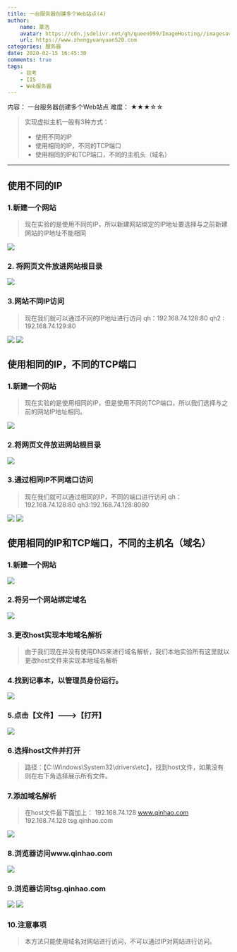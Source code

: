 ```yaml
---
title: 一台服务器创建多个Web站点(4)
author:
	name: 覃浩
	avatar: https://cdn.jsdelivr.net/gh/queen999/ImageHosting//imagesavatar.jpg
	url: https://www.zhengyuanyuan520.com
categories: 服务器
date: 2020-02-15 16:45:30
comments: true
tags:  
	- 软考
	- IIS
	- Web服务器
---
```

内容： 一台服务器创建多个Web站点
难度： ★★★☆☆
<!-- more -->



> 实现虚拟主机一般有3种方式：
> * 使用不同的IP
> * 使用相同的IP，不同的TCP端口
> * 使用相同的IP和TCP端口，不同的主机头（域名）

---
## 			使用不同的IP
### 1.新建一个网站
> 现在实验的是使用不同的IP，所以新建网站绑定的IP地址要选择与之前新建网站的IP地址不能相同

![](https://zhengyuanyuan520.cn/images/softexam/twoWeb/p1.png)

### 2. 将网页文件放进网站根目录

![](https://zhengyuanyuan520.cn/images/softexam/twoWeb/p2.png)

### 3.网站不同IP访问
> 现在我们就可以通过不同的IP地址进行访问
> qh：192.168.74.128:80
> qh2 : 192.168.74.129:80

![](https://zhengyuanyuan520.cn/images/softexam/twoWeb/p3.png)
![](https://zhengyuanyuan520.cn/images/softexam/twoWeb/p4.png)

## 		使用相同的IP，不同的TCP端口
### 1.新建一个网站
> 现在实验的是使用相同的IP，但是使用不同的TCP端口，所以我们选择与之前的网站IP地址相同。

![](https://zhengyuanyuan520.cn/images/softexam/twoWeb/p5.png)

### 2.将网页文件放进网站根目录

![](https://zhengyuanyuan520.cn/images/softexam/twoWeb/p6.png)

### 3.通过相同IP不同端口访问
> 现在我们就可以通过相同的IP，不同的端口进行访问
> qh：192.168.74.128:80
> qh3:192.168.74.128:8080

![](https://zhengyuanyuan520.cn/images/softexam/twoWeb/p7.png)
![](https://zhengyuanyuan520.cn/images/softexam/twoWeb/p8.png)


## 使用相同的IP和TCP端口，不同的主机名（域名）
### 1.新建一个网站

![](https://zhengyuanyuan520.cn/images/softexam/twoWeb/p9.png)

### 2.将另一个网站绑定域名

![](https://zhengyuanyuan520.cn/images/softexam/twoWeb/p10.png)

### 3.更改host实现本地域名解析
> 由于我们现在并没有使用DNS来进行域名解析，我们本地实验所有这里就以更改host文件来实现本地域名解析

### 4.找到记事本，以管理员身份运行。

![](https://zhengyuanyuan520.cn/images/softexam/twoWeb/p11.png)

### 5.点击【文件】--->【打开】

![](https://zhengyuanyuan520.cn/images/softexam/twoWeb/p12.png)

### 6.选择host文件并打开
> 路径：【C:\Windows\System32\drivers\etc】，找到host文件，如果没有则在右下角选择展示所有文件。

### 7.添加域名解析
> 在host文件最下面加上：
> 192.168.74.128        www.qinhao.com
> 192.168.74.128        tsg.qinhao.com

![](https://zhengyuanyuan520.cn/images/softexam/twoWeb/p13.png)

### 8.浏览器访问www.qinhao.com

![](https://zhengyuanyuan520.cn/images/softexam/twoWeb/p14.png)

### 9.浏览器访问tsg.qinhao.com

![](https://zhengyuanyuan520.cn/images/softexam/twoWeb/p15.png)
![](https://zhengyuanyuan520.cn/images/softexam/twoWeb/p16.png)


### 10.注意事项
> 本方法只能使用域名对网站进行访问，不可以通过IP对网站进行访问。